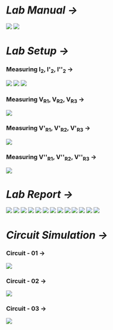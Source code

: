 # *Lab Manual →*

<img src="PNGs/LAB_05 - Verification of Superposition Theorem-1.png">
<img src="PNGs/LAB_05 - Verification of Superposition Theorem-2.png">

# *Lab Setup →*

### Measuring I<sub>2</sub>, I'<sub>2</sub>, I''<sub>2</sub> →
<img src="PNGs/Verification of Superposition Theorem I.png">
<img src="PNGs/Verification of Superposition Theorem II.png">
<img src="PNGs/Verification of Superposition Theorem III.png">

### Measuring V<sub>R1</sub>, V<sub>R2</sub>, V<sub>R3</sub> →
<img src="PNGs/Verification of Superposition Theorem IV.png">

### Measuring V'<sub>R1</sub>, V'<sub>R2</sub>, V'<sub>R3</sub> →
<img src="PNGs/Verification of Superposition Theorem V.png">

### Measuring V''<sub>R1</sub>, V''<sub>R2</sub>, V''<sub>R3</sub> →
<img src="PNGs/Verification of Superposition Theorem VI.png">

# *Lab Report →*

<img src="PNGs/LAB_Report_05 - Verification of Superposition Theorem-01.png">
<img src="PNGs/LAB_Report_05 - Verification of Superposition Theorem-02.png">
<img src="PNGs/LAB_Report_05 - Verification of Superposition Theorem-03.png">
<img src="PNGs/LAB_Report_05 - Verification of Superposition Theorem-04.png">
<img src="PNGs/LAB_Report_05 - Verification of Superposition Theorem-05.png">
<img src="PNGs/LAB_Report_05 - Verification of Superposition Theorem-06.png">
<img src="PNGs/LAB_Report_05 - Verification of Superposition Theorem-07.png">
<img src="PNGs/LAB_Report_05 - Verification of Superposition Theorem-08.png">
<img src="PNGs/LAB_Report_05 - Verification of Superposition Theorem-09.png">
<img src="PNGs/LAB_Report_05 - Verification of Superposition Theorem-10.png">
<img src="PNGs/LAB_Report_05 - Verification of Superposition Theorem-11.png">
<img src="PNGs/LAB_Report_05 - Verification of Superposition Theorem-12.png">
<img src="PNGs/LAB_Report_05 - Verification of Superposition Theorem-13.png">

# *Circuit Simulation →*

### Circuit - 01 →
<img src="PNGs/LAB_Simulation_05-Circuit_01.png">

### Circuit - 02 →
<img src="PNGs/LAB_Simulation_05-Circuit_02.png">

### Circuit - 03 →
<img src="PNGs/LAB_Simulation_05-Circuit_03.png">
